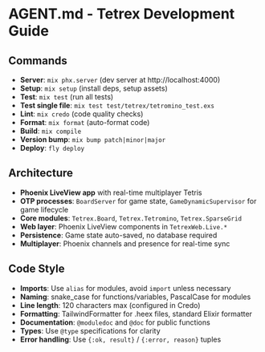 # AGENT.md - Tetrex Development Guide

## Commands
- **Server**: `mix phx.server` (dev server at http://localhost:4000)
- **Setup**: `mix setup` (install deps, setup assets)
- **Test**: `mix test` (run all tests)
- **Test single file**: `mix test test/tetrex/tetromino_test.exs`
- **Lint**: `mix credo` (code quality checks)
- **Format**: `mix format` (auto-format code)
- **Build**: `mix compile`
- **Version bump**: `mix bump patch|minor|major`
- **Deploy**: `fly deploy`

## Architecture
- **Phoenix LiveView app** with real-time multiplayer Tetris
- **OTP processes**: `BoardServer` for game state, `GameDynamicSupervisor` for game lifecycle
- **Core modules**: `Tetrex.Board`, `Tetrex.Tetromino`, `Tetrex.SparseGrid`
- **Web layer**: Phoenix LiveView components in `TetrexWeb.Live.*`
- **Persistence**: Game state auto-saved, no database required
- **Multiplayer**: Phoenix channels and presence for real-time sync

## Code Style
- **Imports**: Use `alias` for modules, avoid `import` unless necessary
- **Naming**: snake_case for functions/variables, PascalCase for modules
- **Line length**: 120 characters max (configured in Credo)
- **Formatting**: TailwindFormatter for .heex files, standard Elixir formatter
- **Documentation**: `@moduledoc` and `@doc` for public functions
- **Types**: Use `@type` specifications for clarity
- **Error handling**: Use `{:ok, result}` / `{:error, reason}` tuples
